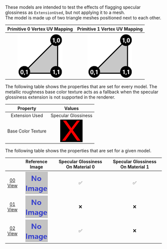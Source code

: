 These models are intended to test the effects of flagging specular glossiness as `ExtensionUsed`, but not applying it to a mesh.  
The model is made up of two triangle meshes positioned next to each other.

Primitive 0 Vertex UV Mapping | Primitive 1 Vertex UV Mapping
:---: | :---:
<img src="Figures/UVSpace2.png" height="144" width="144" align="middle"> | <img src="Figures/UVSpace3.png" height="144" width="144" align="middle"> 

The following table shows the properties that are set for every model. The metallic roughness base color texture acts as a fallback when the specular glossiness extension is not supported in the renderer.  

| Property | **Values** |
| :---: | :---: |
| Extension Used | Specular Glossiness |
| Base Color Texture | <img src="Textures/BaseColor_X.png" height="72" width="72" align="middle"> |

 
The following table shows the properties that are set for a given model.  

|   | Reference Image | Specular Glossiness On Material 0 | Specular Glossiness On Material 1 |
| :---: | :---: | :---: | :---: |
| [00](Material_Mixed_00.gltf)<br>[View](https://sandbox.babylonjs.com/) | <img src="ReferenceImages/Material_Mixed_00.png" align="middle"> | :white_check_mark: | :white_check_mark: |
| [01](Material_Mixed_01.gltf)<br>[View](https://sandbox.babylonjs.com/) | <img src="ReferenceImages/Material_Mixed_01.png" align="middle"> | :x: | :x: |
| [02](Material_Mixed_02.gltf)<br>[View](https://sandbox.babylonjs.com/) | <img src="ReferenceImages/Material_Mixed_02.png" align="middle"> | :white_check_mark: | :x: |
 
